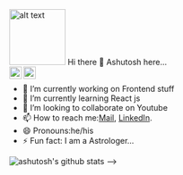 <img src="https://github.com/rahul799/rahul799/blob/master/Hi.gif" alt="alt text" width="100" height="100" />
Hi there 👋 Ashutosh here...
<br/>
<a href="https://www.linkedin.com/in/ashutosh-shankarwar-475492185/">
  <img align="left" alt="Ashutosh Shankarwar | Twitter" width="22px" src="https://cdn.jsdelivr.net/npm/simple-icons@v3/icons/linkedin.svg" />
 </a>
 <a href="https://www.instagram.com/ashu_2466/">
 <img align="left" alt="Ashutosh Shankarwar | Twitter" width="22px" src="https://cdn.jsdelivr.net/npm/simple-icons@v3/icons/instagram.svg" />
 </a>
 </br>

- 🔭 I’m currently working on Frontend stuff
- 🌱 I’m currently learning React js
- 👯 I’m looking to collaborate on Youtube
- 📫 How to reach me:[Mail](mailto:ashutoshsahankarwar24@gmail.com.com), [LinkedIn](https://www.linkedin.com/in/ashutosh-shankarwar-475492185/).
- 😄 Pronouns:he/his
- ⚡ Fun fact: I am a Astrologer...

![ashutosh's github stats](https://github-readme-stats.vercel.app/api?username=ashutosh2466&show_icons=true&hide_border=true)
-->
